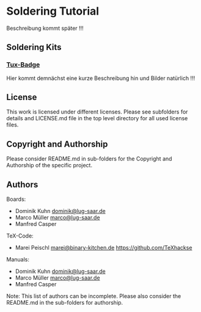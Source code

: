 # Soldering Tutorial

Beschreibung kommt später !!!


## Soldering Kits

### [Tux-Badge](Tux-Badge/)

Hier kommt demnächst eine kurze Beschreibung hin und Bilder natürlich !!!


## License
This work is licensed under different licenses. Please see subfolders for details and LICENSE.md file in the top level directory for all used license files.

## Copyright and Authorship

Please consider README.md in sub-folders for the Copyright and Authorship of the specific project.

## Authors

Boards:
- Dominik Kuhn <dominik@lug-saar.de>
- Marco Müller <marco@lug-saar.de>
- Manfred Casper

TeX-Code:
- Marei Peischl <marei@binary-kitchen.de> <https://github.com/TeXhackse>

Manuals:
- Dominik Kuhn <dominik@lug-saar.de>
- Marco Müller <marco@lug-saar.de>
- Manfred Casper

Note: This list of authors can be incomplete. Please also consider the README.md in the sub-folders for authorship.
